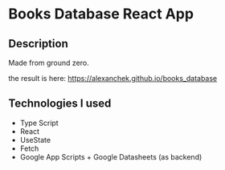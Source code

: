 # Books Database React App

## Description

Made from ground zero.

the result is here: https://alexanchek.github.io/books_database

## Technologies I used

- Type Script
- React
- UseState
- Fetch
- Google App Scripts + Google Datasheets (as backend)
